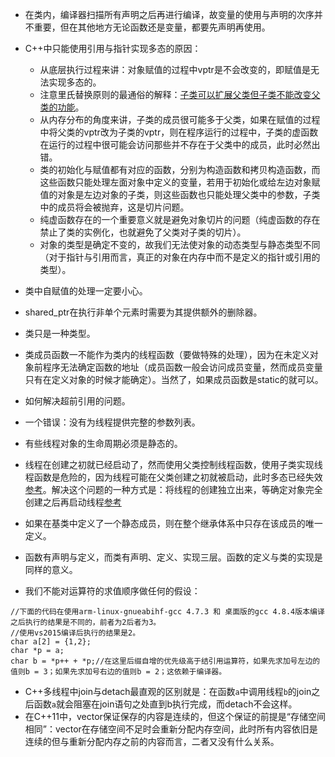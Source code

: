 -	在类内，编译器扫描所有声明之后再进行编译，故变量的使用与声明的次序并不重要，但在其他地方无论函数还是变量，都要先声明再使用。
-	C++中只能使用引用与指针实现多态的原因：
	-	从底层执行过程来讲：对象赋值的过程中vptr是不会改变的，即赋值是无法实现多态的。
	-	注意里氏替换原则的最通俗的解释：[子类可以扩展父类但子类不能改变父类的功能](http://52347.iteye.com/blog/1860477)。
	-	从内存分布的角度来讲，子类的成员很可能多于父类，如果在赋值的过程中将父类的vptr改为子类的vptr，则在程序运行的过程中，子类的虚函数在运行的过程中很可能会访问那些并不存在于父类中的成员，此时必然出错。
	-	类的初始化与赋值都有对应的函数，分别为构造函数和拷贝构造函数，而这些函数只能处理左面对象中定义的变量，若用于初始化或给左边对象赋值的对象是左边对象的子类，则这些函数也只能处理父类中的参数，子类中的成员将会被抛弃，这是切片问题。
	-	纯虚函数存在的一个重要意义就是避免对象切片的问题（纯虚函数的存在禁止了类的实例化，也就避免了父类对子类的切片）。
	-	对象的类型是确定不变的，故我们无法使对象的动态类型与静态类型不同（对于指针与引用而言，真正的对象在内存中而不是定义的指针或引用的类型）。

-	类中自赋值的处理一定要小心。
-	shared_ptr在执行非单个元素时需要为其提供额外的删除器。
-	类只是一种类型。
-	类成员函数一不能作为类内的线程函数（要做特殊的处理），因为在未定义对象前程序无法确定函数的地址（成员函数一般会访问成员变量，然而成员变量只有在定义对象的时候才能确定）。当然了，如果成员函数是static的就可以。
-	如何解决超前引用的问题。
-	一个错误：没有为线程提供完整的参数列表。
-	有些线程对象的生命周期必须是静态的。
-	线程在创建之初就已经启动了，然而使用父类控制线程函数，使用子类实现线程函数是危险的，因为线程可能在父类创建之初就被启动，此时多态已经失效[参考](http://stackoverflow.com/questions/10634603/c11-thread-doesnt-work-with-virtual-member-function)。解决这个问题的一种方式是：将线程的创建独立出来，等确定对象完全创建之后再启动线程[参考](https://rafalcieslak.wordpress.com/2014/05/16/c11-stdthreads-managed-by-a-designated-class/)
-	如果在基类中定义了一个静态成员，则在整个继承体系中只存在该成员的唯一定义。
-	函数有声明与定义，而类有声明、定义、实现三层。函数的定义与类的实现是同样的意义。
-	我们不能对运算符的求值顺序做任何的假设：
```
//下面的代码在使用arm-linux-gnueabihf-gcc 4.7.3 和 桌面版的gcc 4.8.4版本编译之后执行的结果是不同的，前者为2后者为3。
//使用vs2015编译后执行的结果是2。
char a[2] = {1,2};
char *p = a;
char b = *p++ + *p;//在这里后缀自增的优先级高于结引用运算符，如果先求加号左边的值则b = 3；如果先求加号右边的值则b = 2；这依赖于编译器。
```
-    C++多线程中join与detach最直观的区别就是：在函数`a`中调用线程`b`的join之后函数`a`就会阻塞在join语句之处直到b执行完成，而detach不会这样。
-    在C++11中，vector保证保存的内容是连续的，但这个保证的前提是“存储空间相同”：vector在存储空间不足时会重新分配内存空间，此时所有内容依旧是连续的但与重新分配内存之前的内容而言，二者又没有什么关系。


































